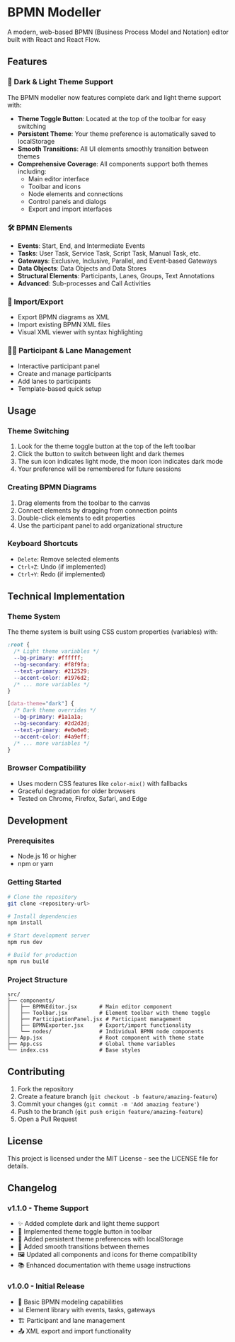 # BPMN Modeller

A modern, web-based BPMN (Business Process Model and Notation) editor built with React and React Flow.

## Features

### 🎨 Dark & Light Theme Support
The BPMN modeller now features complete dark and light theme support with:

- **Theme Toggle Button**: Located at the top of the toolbar for easy switching
- **Persistent Theme**: Your theme preference is automatically saved to localStorage
- **Smooth Transitions**: All UI elements smoothly transition between themes
- **Comprehensive Coverage**: All components support both themes including:
  - Main editor interface
  - Toolbar and icons
  - Node elements and connections
  - Control panels and dialogs
  - Export and import interfaces

### 🛠️ BPMN Elements
- **Events**: Start, End, and Intermediate Events
- **Tasks**: User Task, Service Task, Script Task, Manual Task, etc.
- **Gateways**: Exclusive, Inclusive, Parallel, and Event-based Gateways
- **Data Objects**: Data Objects and Data Stores
- **Structural Elements**: Participants, Lanes, Groups, Text Annotations
- **Advanced**: Sub-processes and Call Activities

### 📁 Import/Export
- Export BPMN diagrams as XML
- Import existing BPMN XML files
- Visual XML viewer with syntax highlighting

### 🏊‍♀️ Participant & Lane Management
- Interactive participant panel
- Create and manage participants
- Add lanes to participants
- Template-based quick setup

## Usage

### Theme Switching
1. Look for the theme toggle button at the top of the left toolbar
2. Click the button to switch between light and dark themes
3. The sun icon indicates light mode, the moon icon indicates dark mode
4. Your preference will be remembered for future sessions

### Creating BPMN Diagrams
1. Drag elements from the toolbar to the canvas
2. Connect elements by dragging from connection points
3. Double-click elements to edit properties
4. Use the participant panel to add organizational structure

### Keyboard Shortcuts
- `Delete`: Remove selected elements
- `Ctrl+Z`: Undo (if implemented)
- `Ctrl+Y`: Redo (if implemented)

## Technical Implementation

### Theme System
The theme system is built using CSS custom properties (variables) with:

```css
:root {
  /* Light theme variables */
  --bg-primary: #ffffff;
  --bg-secondary: #f8f9fa;
  --text-primary: #212529;
  --accent-color: #1976d2;
  /* ... more variables */
}

[data-theme="dark"] {
  /* Dark theme overrides */
  --bg-primary: #1a1a1a;
  --bg-secondary: #2d2d2d;
  --text-primary: #e0e0e0;
  --accent-color: #4a9eff;
  /* ... more variables */
}
```

### Browser Compatibility
- Uses modern CSS features like `color-mix()` with fallbacks
- Graceful degradation for older browsers
- Tested on Chrome, Firefox, Safari, and Edge

## Development

### Prerequisites
- Node.js 16 or higher
- npm or yarn

### Getting Started
```bash
# Clone the repository
git clone <repository-url>

# Install dependencies
npm install

# Start development server
npm run dev

# Build for production
npm run build
```

### Project Structure
```
src/
├── components/
│   ├── BPMNEditor.jsx       # Main editor component
│   ├── Toolbar.jsx          # Element toolbar with theme toggle
│   ├── ParticipationPanel.jsx # Participant management
│   ├── BPMNExporter.jsx     # Export/import functionality
│   └── nodes/               # Individual BPMN node components
├── App.jsx                  # Root component with theme state
├── App.css                  # Global theme variables
└── index.css                # Base styles
```

## Contributing

1. Fork the repository
2. Create a feature branch (`git checkout -b feature/amazing-feature`)
3. Commit your changes (`git commit -m 'Add amazing feature'`)
4. Push to the branch (`git push origin feature/amazing-feature`)
5. Open a Pull Request

## License

This project is licensed under the MIT License - see the LICENSE file for details.

## Changelog

### v1.1.0 - Theme Support
- ✨ Added complete dark and light theme support
- 🎨 Implemented theme toggle button in toolbar
- 💾 Added persistent theme preferences with localStorage
- 🔄 Added smooth transitions between themes
- 🖼️ Updated all components and icons for theme compatibility
- 📚 Enhanced documentation with theme usage instructions

### v1.0.0 - Initial Release
- 🎯 Basic BPMN modeling capabilities
- 📊 Element library with events, tasks, gateways
- 🏗️ Participant and lane management
- 📤 XML export and import functionality
